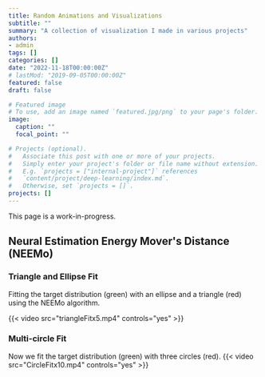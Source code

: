 ```yaml
---
title: Random Animations and Visualizations 
subtitle: ""
summary: "A collection of visualization I made in various projects" 
authors:
- admin
tags: []
categories: []
date: "2022-11-18T00:00:00Z"
# lastMod: "2019-09-05T00:00:00Z"
featured: false
draft: false

# Featured image
# To use, add an image named `featured.jpg/png` to your page's folder. 
image:
  caption: ""
  focal_point: ""

# Projects (optional).
#   Associate this post with one or more of your projects.
#   Simply enter your project's folder or file name without extension.
#   E.g. `projects = ["internal-project"]` references 
#   `content/project/deep-learning/index.md`.
#   Otherwise, set `projects = []`.
projects: []
---
```

<!-- Change this color later -->
This page is a work-in-progress.
## Neural Estimation Energy Mover's Distance (NEEMo)
### Triangle and Ellipse Fit
Fitting the target distribution (green) with an ellipse and a triangle (red) using the NEEMo algorithm.

{{< video src="triangleFitx5.mp4" controls="yes" >}}

### Multi-circle Fit
Now we fit the target distribution (green) with three circles (red).
{{< video src="CircleFitx10.mp4" controls="yes" >}}